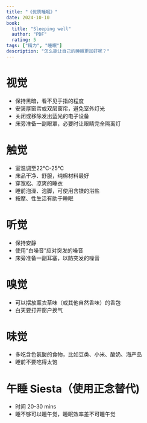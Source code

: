 ```yaml
---
title: "《优质睡眠》"
date: 2024-10-10
book:
  title: "Sleeping well"
  author: "PDF"
  rating: 5
tags: ["精力", "睡眠"]
description: "怎么能让自己的睡眠更加好呢？"
---
```


# 视觉

- 保持黑暗，看不见手指的程度
- 安装厚窗帘或双层窗帘，避免室外灯光
- 关闭或移除发出蓝光的电子设备
- 床旁准备一副眼罩，必要时让眼睛完全隔离灯

# 触觉

- 室温调至22°C-25°C
- 床品干净、舒服，纯棉材料最好
- 穿宽松、凉爽的睡衣
- 睡前泡澡、泡脚，可使用含镁的浴盐
- 按摩、性生活有助于睡眠

# 听觉

- 保持安静
- 使用“白噪音”应对突发的噪音
- 床旁准备一副耳塞，以防突发的噪音

# 嗅觉

- 可以摆放薰衣草味（或其他自然香味）的香包
- 白天要打开窗户换气

# 味觉

- 多吃含色氨酸的食物，比如豆类、小米、酸奶、海产品
- 睡前不要吃得太饱

# 午睡 Siesta（使用正念替代)

- 时间 20-30 mins
- 睡不够可以睡午觉，睡眠效率差不可睡午觉